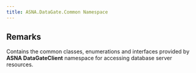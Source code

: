 ```yaml
---
title: ASNA.DataGate.Common Namespace
---
```


## Remarks

Contains the common classes, enumerations and interfaces provided by **ASNA DataGateClient** namespace for accessing database server resources.


